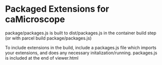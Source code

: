 # Packaged Extensions for caMicroscope
package/packages.js is built to dist/packages.js in the container build step (or with parcel build package/packages.js)

To include extensions in the build, include a packages.js file which imports your extensions, and does any necessary initalization/running.
packages.js is included at the end of viewer.html
